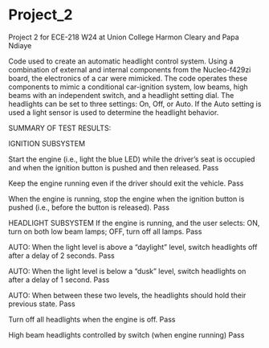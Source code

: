# Project_2
Project 2 for ECE-218 W24 at Union College
Harmon Cleary and Papa Ndiaye

Code used to create an automatic headlight control system. Using a combination of external and internal components from the Nucleo-f429zi board, the electronics of a car were mimicked. The code operates these components to mimic a conditional car-ignition system, low beams, high beams with an independent switch, and a headlight setting dial. The headlights can be set to three settings: On, Off, or Auto. If the Auto setting is used a light sensor is used to determine the headlight behavior.

SUMMARY OF TEST RESULTS:

IGNITION SUBSYSTEM

Start the engine (i.e., light the blue LED) while the driver’s seat is occupied and when the ignition button is pushed and then released.
Pass


Keep the engine running even if the driver should exit the vehicle.
Pass


When the engine is running, stop the engine when the ignition button is pushed (i.e., before the button is released).
Pass




HEADLIGHT SUBSYSTEM
If the engine is running, and the user selects: ON, turn on both low beam lamps; OFF, turn off all lamps.
Pass


AUTO: When the light level is above a “daylight” level, switch headlights off after a delay of 2 seconds.
Pass


AUTO: When the light level is below a “dusk” level, switch headlights on after a delay of 1 second.
Pass


AUTO: When between these two levels, the headlights should hold their previous state. 
Pass


Turn off all headlights when the engine is off. 
Pass


High beam headlights controlled by switch (when engine running)
Pass





